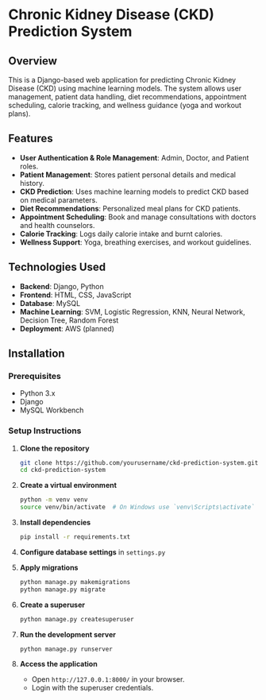 # Chronic Kidney Disease (CKD) Prediction System

## Overview
This is a Django-based web application for predicting Chronic Kidney Disease (CKD) using machine learning models. The system allows user management, patient data handling, diet recommendations, appointment scheduling, calorie tracking, and wellness guidance (yoga and workout plans).

## Features
- **User Authentication & Role Management**: Admin, Doctor, and Patient roles.
- **Patient Management**: Stores patient personal details and medical history.
- **CKD Prediction**: Uses machine learning models to predict CKD based on medical parameters.
- **Diet Recommendations**: Personalized meal plans for CKD patients.
- **Appointment Scheduling**: Book and manage consultations with doctors and health counselors.
- **Calorie Tracking**: Logs daily calorie intake and burnt calories.
- **Wellness Support**: Yoga, breathing exercises, and workout guidelines.

## Technologies Used
- **Backend**: Django, Python
- **Frontend**: HTML, CSS, JavaScript
- **Database**: MySQL
- **Machine Learning**: SVM, Logistic Regression, KNN, Neural Network, Decision Tree, Random Forest
- **Deployment**: AWS (planned)

## Installation
### Prerequisites
- Python 3.x
- Django
- MySQL Workbench

### Setup Instructions
1. **Clone the repository**
   ```bash
   git clone https://github.com/yourusername/ckd-prediction-system.git
   cd ckd-prediction-system
   ```

2. **Create a virtual environment**
   ```bash
   python -m venv venv
   source venv/bin/activate  # On Windows use `venv\Scripts\activate`
   ```

3. **Install dependencies**
   ```bash
   pip install -r requirements.txt
   ```

4. **Configure database settings** in `settings.py`

5. **Apply migrations**
   ```bash
   python manage.py makemigrations
   python manage.py migrate
   ```

6. **Create a superuser**
   ```bash
   python manage.py createsuperuser
   ```

7. **Run the development server**
   ```bash
   python manage.py runserver
   ```

8. **Access the application**
   - Open `http://127.0.0.1:8000/` in your browser.
   - Login with the superuser credentials.
